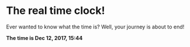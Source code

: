 # The real time clock!

Ever wanted to know what the time is? Well, your journey is about to end!

**The time is Dec 12, 2017, 15:44**